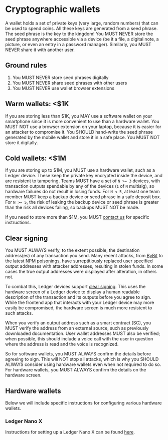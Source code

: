 # Cryptographic wallets

A wallet holds a set of private keys (very large, random numbers) that can be used to spend coins. All these keys are generated from a seed phrase. The seed phrase is the key to the kingdom! You MUST NEVER store the seed phrase anywhere accessible via a device (be it a file, a digital note, a picture, or even an entry in a password manager). Similarly, you MUST NEVER share it with another user.

## Ground rules

1. You MUST NEVER store seed phrases digitally
2. You MUST NEVER share seed phrases with other users
3. You MUST NEVER use wallet browser extensions

## Warm wallets: <$1K

If you are storing less than $1K, you MAY use a software wallet on your smartphone since it is more convenient to use than a hardware wallet. You MUST NOT use a browser extension on your laptop, because it is easier for an attacker to compromise it.  You SHOULD hand-write the seed phrase generated by the mobile wallet and store it in a safe place. You MUST NOT store it digitally. 

## Cold wallets: <$1M

If you are storing up to $1M, you MUST use a hardware wallet, such as a Ledger device.  These keep the private key encrypted inside the device, and are resistent to tampering.  Teams MUST have a set of `N >= 3` devices, with transaction outputs spendable by any of the devices (`1` of `N` multisig), so hardware failures do not result in losing funds.  For `N < 5`, at least one team member MUST keep a backup device or seed phrase in a safe deposit box.  For `N >= 5`, the risk of leaking the backup device or seed phrase is greater than the risk all devices failing, so backups MUST NOT be made.

If you need to store more than $1M, you MUST [contact us](./contacts.md) for specific instructions.

## Clear signing

You MUST ALWAYS verify, to the extent possible, the destination address(es) of any transaction you send.  Many recent attacks, from [ByBit](https://cointelegraph.com/learn/articles/how-the-bybit-hack-happened) to the latest [NPM poisonings](https://www.aikido.dev/blog/npm-debug-and-chalk-packages-compromised), have surreptitiously replaced user specified output addresses with attacker addresses, resulting in stolen funds.  In some cases the true output addresses were displayed after alteration, in others not.

To combat this, Ledger devices support [clear signing](https://www.ledger.com/academy/topics/ledgersolutions/what-is-clear-signing).  This uses the hardware screen of a Ledger device to display a human readable description of the transaction and its outputs before you agree to sign.  While the frontend app that interacts with your Ledger device may more easily be compromised, the hardware screen is much more resistent to such attacks.

When you verify an output address such as a smart contract (SC), you MUST verify the address from an external source, such as previously downloaded documentation.  User wallet addresses MUST also be verified; when possible, this should include a voice call with the user in question where the address is read and the voice is recognized.

So for software wallets, you MUST ALWAYS confirm the details before agreeing to sign. This will NOT stop all attacks, which is why you SHOULD ALWAYS consider using hardware wallets even when not required to do so.  For hardware wallets, you MUST ALWAYS confirm the details on the hardware screen.

## Hardware wallets

Below we will include specific instructions for configuring various hardware wallets.

### Ledger Nano X

Instructions for setting up a Ledger Nano X can be found [here](https://support.ledger.com/article/360018784134-zd).
